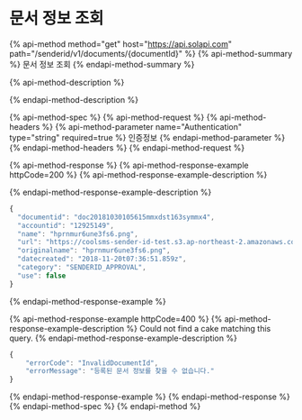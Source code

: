 # 문서 정보 조회

{% api-method method="get" host="https://api.solapi.com" path="/senderid/v1/documents/{documentId}" %}
{% api-method-summary %}
문서 정보 조회
{% endapi-method-summary %}

{% api-method-description %}

{% endapi-method-description %}

{% api-method-spec %}
{% api-method-request %}
{% api-method-headers %}
{% api-method-parameter name="Authentication" type="string" required=true %}
인증정보
{% endapi-method-parameter %}
{% endapi-method-headers %}
{% endapi-method-request %}

{% api-method-response %}
{% api-method-response-example httpCode=200 %}
{% api-method-response-example-description %}

{% endapi-method-response-example-description %}

```javascript
{
  "documentid": "doc20181030105615mmxdst163symmx4",
  "accountid": "12925149",
  "name": "hprnmur6une3fs6.png",
  "url": "https://coolsms-sender-id-test.s3.ap-northeast-2.amazonaws.com/temp/hprnmur6une3fs6.png",
  "originalname": "hprnmur6une3fs6.png",
  "datecreated": "2018-11-20t07:36:51.859z",
  "category": "SENDERID_APPROVAL",
  "use": false
}
```
{% endapi-method-response-example %}

{% api-method-response-example httpCode=400 %}
{% api-method-response-example-description %}
Could not find a cake matching this query.
{% endapi-method-response-example-description %}

```javascript
{
    "errorCode": "InvalidDocumentId",
    "errorMessage": "등록된 문서 정보를 찾을 수 없습니다."
}
```
{% endapi-method-response-example %}
{% endapi-method-response %}
{% endapi-method-spec %}
{% endapi-method %}

